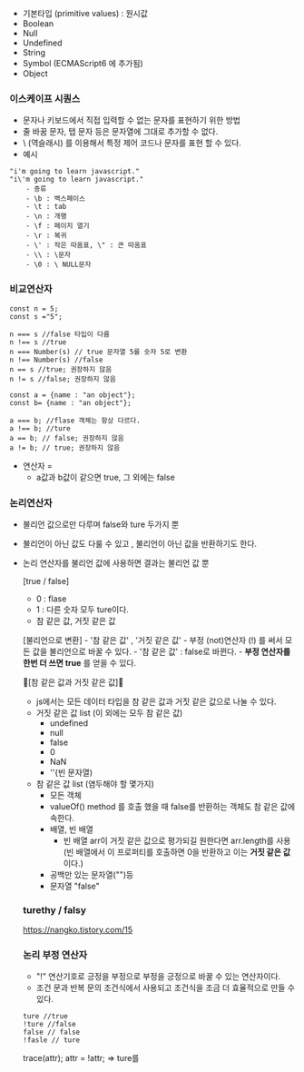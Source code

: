 - 기본타입 (primitive values) : 원시값
- Boolean
- Null
- Undefined
- String
- Symbol (ECMAScript6 에 추가됨)
- Object


### 이스케이프 시퀀스
- 문자나 키보드에서 직접 입력할 수 없는 문자를 표현하기 위한 방법
- 줄 바꿈 문자, 탭 문자 등은 문자열에 그대로 추가할 수 없다.
- \ (역슬래시) 를 이용해서 특정 제어 코드나 문자를 표현 할 수 있다.
- 예시
```
"i'm going to learn javascript."
"i\'m going to learn javascript."
    - 종류
    - \b : 백스페이스
    - \t : tab
    - \n : 개행
    - \f : 페이지 열기
    - \r : 복귀
    - \' : 작은 따옴표, \" : 큰 따옴표
    - \\ : \문자
    - \0 : \ NULL문자
```

### 비교연산자

```
const n = 5;
const s ="5";

n === s //false 타입이 다름
n !== s //true
n === Number(s) // true 문자열 5를 숫자 5로 변환
n !== Number(s) //false
n == s //true; 권장하지 않음
n != s //false; 권장하지 않음
```

```
const a = {name : "an object"};
const b= {name : "an object"};

a === b; //flase 객체는 항상 다르다.
a !== b; //ture
a == b; // false; 권장하지 않음
a != b; // true; 권장하지 않음
```
- 연산자 =
    - a값과 b값이 같으면 true, 그 외에는 false

### 논리연산자
- 불리언 값으로만 다루며 false와 ture 두가지 뿐
- 불리언이 아닌 값도 다룰 수 있고 , 불리언이 아닌 값을 반환하기도 한다.
- 논리 연산자를 불리언 값에 사용하면 결과는 불리언 값 뿐

    [true / false]
    - 0 : flase
    - 1 : 다른 숫자 모두 ture이다.
    - 참 같은 값, 거짓 같은 값

    [불리언으로 변환]
        - '참 같은 값' , '거짓 같은 값'
        - 부정 (not)연산자 (!) 를 써서 모든 값을 불리언으로 바꿀 수 있다.
        - '참 같은 값' : false로 바뀐다.
        - __부정 연산자를 한번 더 쓰면 true__ 를 얻을 수 있다.

    :star2:[참 같은 값과 거짓 같은 값]:star2:
    - js에서는 모든 데이터 타입을 참 같은 값과 거짓 같은 값으로 나눌 수 있다.
    - 거짓 같은 값 list (이 외에는 모두 참 같은 값)
        - undefined
        - null
        - false
        - 0
        - NaN
        - ''{빈 문자열)
    - 참 같은 값 list (염두해야 할 몇가지)
        - 모든 객체
        - valueOf() method 를 호출 했을 때 false를 반환하는 객체도 참 같은 값에 속한다.
        - 배열, 빈 배열
            - 빈 배열 arr이 거짓 같은 값으로 평가되길 원한다면 arr.length를 사용 <br>
            (빈 배열에서 이 프로퍼티를 호출하면 0을 반환하고 이는 __거짓 같은 값__ 이다.)
        - 공백만 있는 문자열("")등
        - 문자열 "false"


   ### turethy / falsy
   https://nangko.tistory.com/15


   ### 논리 부정 연산자
   - "!" 연산기호로 긍정을 부정으로 부정을 긍정으로 바꿀 수 있는 연산자이다.
   - 조건 문과 반복 문의 조건식에서 사용되고 조건식을 조금 더 효율적으로 만들 수 있다.

   ```
   ture //true
   !ture //false
   false // false
   !fasle // ture
   ```

   trace(attr);
   attr = !attr; => ture를

   ```
